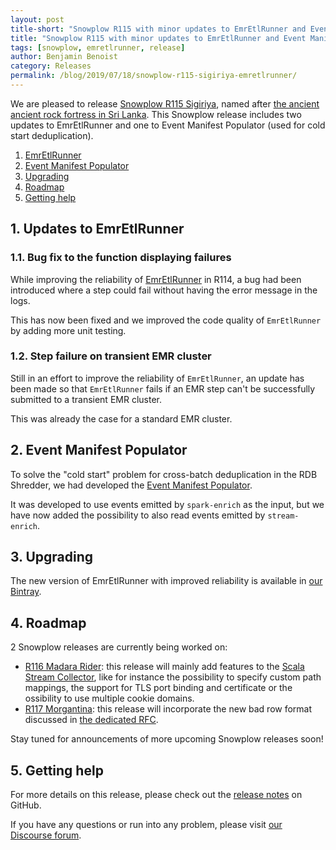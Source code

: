 ```yaml
---
layout: post
title-short: "Snowplow R115 with minor updates to EmrEtlRunner and Event Manifest Populator"
title: "Snowplow R115 with minor updates to EmrEtlRunner and Event Manifest Populator"
tags: [snowplow, emretlrunner, release]
author: Benjamin Benoist
category: Releases
permalink: /blog/2019/07/18/snowplow-r115-sigiriya-emretlrunner/
---
```


We are pleased to release [Snowplow R115 Sigiriya][snowplow-release], named after
[the ancient ancient rock fortress in Sri Lanka](https://en.wikipedia.org/wiki/Sigiriya#Archaeological_remains_and_features). This Snowplow release includes two updates to EmrEtlRunner and one to Event Manifest Populator (used for cold start deduplication).

1. [EmrEtlRunner](#eer)
2. [Event Manifest Populator](#emp)
3. [Upgrading](#upgrading)
4. [Roadmap](#roadmap)
5. [Getting help](#help)

<h2 id="eer">1. Updates to EmrEtlRunner</h2>

<h3>1.1. Bug fix to the function displaying failures</h3>

While improving the reliability of [EmrEtlRunner](https://github.com/snowplow/snowplow/tree/master/3-enrich/emr-etl-runner) in R114, a bug had been introduced where a step could fail without having the error message in the logs.

This has now been fixed and we improved the code quality of `EmrEtlRunner` by adding more unit testing.

<h3>1.2. Step failure on transient EMR cluster</h3>

Still in an effort to improve the reliability of `EmrEtlRunner`, an update has been made so that `EmrEtlRunner` fails if an EMR step can't be successfully submitted to a transient EMR cluster.

This was already the case for a standard EMR cluster.

<h2 id="emp">2. Event Manifest Populator</h2>

To solve the "cold start" problem for cross-batch deduplication in the RDB Shredder, we had developed the [Event Manifest Populator](https://github.com/snowplow/snowplow/tree/master/5-data-modeling/event-manifest-populator).

It was developed to use events emitted by `spark-enrich` as the input, but we have now added the possibility to also read events emitted by `stream-enrich`.

<h2 id="upgrading">3. Upgrading</h2>

The new version of EmrEtlRunner with improved reliability is available in
[our Bintray](http://dl.bintray.com/snowplow/snowplow-generic/snowplow_emr_r115_sigiriya.zip).

<h2 id="roadmap">4. Roadmap</h2>

2 Snowplow releases are currently being worked on:

* [R116 Madara Rider](https://github.com/snowplow/snowplow/milestone/171): this release will mainly add features to the [Scala Stream Collector](https://github.com/snowplow/snowplow/tree/master/2-collectors/scala-stream-collector), like for instance the possibility to specify custom path mappings, the support for TLS port binding and certificate or the ossibility to use multiple cookie domains.
* [R117 Morgantina](https://github.com/snowplow/snowplow/milestone/154): this release will incorporate the new bad row format discussed
in [the dedicated RFC](https://discourse.snowplowanalytics.com/t/a-new-bad-row-format/2558).

Stay tuned for announcements of more upcoming Snowplow releases soon!

<h2 id="help">5. Getting help</h2>

For more details on this release, please check out the [release notes][snowplow-release] on GitHub.

If you have any questions or run into any problem, please visit [our Discourse forum][discourse].

[snowplow-release]: https://github.com/snowplow/snowplow/releases/r115-sigiriya
[discourse]: http://discourse.snowplowanalytics.com/

